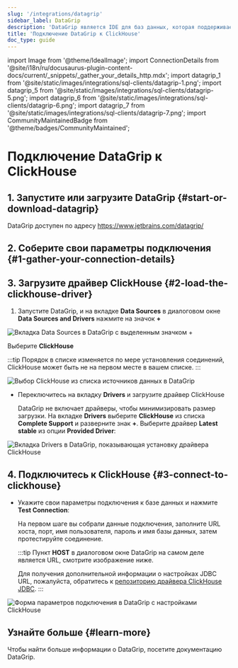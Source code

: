 ```yaml
---
slug: '/integrations/datagrip'
sidebar_label: DataGrip
description: 'DataGrip является IDE для баз данных, которая поддерживает ClickHouse'
title: 'Подключение DataGrip к ClickHouse'
doc_type: guide
---
```

import Image from '@theme/IdealImage';
import ConnectionDetails from '@site/i18n/ru/docusaurus-plugin-content-docs/current/_snippets/_gather_your_details_http.mdx';
import datagrip_1 from '@site/static/images/integrations/sql-clients/datagrip-1.png';
import datagrip_5 from '@site/static/images/integrations/sql-clients/datagrip-5.png';
import datagrip_6 from '@site/static/images/integrations/sql-clients/datagrip-6.png';
import datagrip_7 from '@site/static/images/integrations/sql-clients/datagrip-7.png';
import CommunityMaintainedBadge from '@theme/badges/CommunityMaintained';


# Подключение DataGrip к ClickHouse

<CommunityMaintainedBadge/>

## 1. Запустите или загрузите DataGrip {#start-or-download-datagrip}

DataGrip доступен по адресу https://www.jetbrains.com/datagrip/

## 2. Соберите свои параметры подключения {#1-gather-your-connection-details}
<ConnectionDetails />

## 3. Загрузите драйвер ClickHouse {#2-load-the-clickhouse-driver}

1. Запустите DataGrip, и на вкладке **Data Sources** в диалоговом окне **Data Sources and Drivers** нажмите на значок **+**

<Image img={datagrip_5} size="lg" border alt="Вкладка Data Sources в DataGrip с выделенным значком +" />

  Выберите **ClickHouse**

  :::tip
  Порядок в списке изменяется по мере установления соединений, ClickHouse может быть не на первом месте в вашем списке.
  :::

<Image img={datagrip_6} size="sm" border alt="Выбор ClickHouse из списка источников данных в DataGrip" />

- Переключитесь на вкладку **Drivers** и загрузите драйвер ClickHouse

  DataGrip не включает драйверы, чтобы минимизировать размер загрузки. На вкладке **Drivers**
  выберите **ClickHouse** из списка **Complete Support** и разверните знак **+**. Выберите драйвер **Latest stable** из опции **Provided Driver**:

<Image img={datagrip_1} size="lg" border alt="Вкладка Drivers в DataGrip, показывающая установку драйвера ClickHouse" />

## 4. Подключитесь к ClickHouse {#3-connect-to-clickhouse}

- Укажите свои параметры подключения к базе данных и нажмите **Test Connection**:

  На первом шаге вы собрали данные подключения, заполните URL хоста, порт, имя пользователя, пароль и имя базы данных, затем протестируйте соединение.

  :::tip
  Пункт **HOST** в диалоговом окне DataGrip на самом деле является URL, смотрите изображение ниже.

  Для получения дополнительной информации о настройках JDBC URL, пожалуйста, обратитесь к [репозиторию драйвера ClickHouse JDBC](https://github.com/ClickHouse/clickhouse-java).
  :::

<Image img={datagrip_7} size="md" border alt="Форма параметров подключения в DataGrip с настройками ClickHouse" />

## Узнайте больше {#learn-more}

Чтобы найти больше информации о DataGrip, посетите документацию DataGrip.